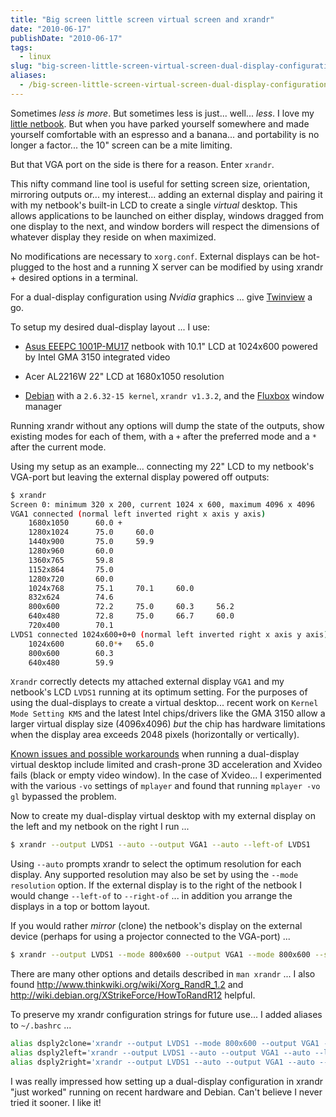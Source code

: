 ```yaml
---
title: "Big screen little screen virtual screen and xrandr"
date: "2010-06-17"
publishDate: "2010-06-17"
tags:
  - linux
slug: "big-screen-little-screen-virtual-screen-dual-display-configuration-using-xrandr"
aliases:
  - /big-screen-little-screen-virtual-screen-dual-display-configuration-using-xrandr.html
---
```


Sometimes *less is more*. But sometimes less is just... well... *less*. I love my [little netbook](http://www.circuidipity.com/debian-linux-on-the-asus-eeepc-1001p.html). But when you have parked yourself somewhere and made yourself comfortable with an espresso and a banana... and portability is no longer a factor... the 10" screen can be a mite limiting.

But that VGA port on the side is there for a reason. Enter `xrandr`.

This nifty command line tool is useful for setting screen size, orientation, mirroring outputs or... my interest... adding an external display and pairing it with my netbook's built-in LCD to create a single *virtual* desktop. This allows applications to be launched on either display, windows dragged from one display to the next, and window borders will respect the dimensions of whatever display they reside on when maximized.

No modifications are necessary to ``xorg.conf``. External displays can be hot-plugged to the host and a running X server can be modified by using xrandr + desired options in a terminal.

For a dual-display configuration using *Nvidia* graphics ... give [Twinview](http://www.circuidipity.com/twinview.html) a go.

To setup my desired dual-display layout ... I use:

* [Asus EEEPC 1001P-MU17](http://www.circuidipity.com/debian-linux-on-the-asus-eeepc-1001p.html) netbook with 10.1" LCD at 1024x600 powered by Intel GMA 3150 integrated video

* Acer AL2216W 22" LCD at 1680x1050 resolution

* [Debian](http://www.circuidipity.com/install-debian-linux-squeeze.html) with a `2.6.32-15 kernel`, `xrandr v1.3.2`, and the [Fluxbox](http://fluxbox.org/) window manager

Running xrandr without any options will dump the state of the outputs, show existing modes for each of them, with a `+` after the preferred mode and a `*` after the current mode.

Using my setup as an example... connecting my 22" LCD to my netbook's VGA-port but leaving the external display powered off outputs:

```bash
$ xrandr
Screen 0: minimum 320 x 200, current 1024 x 600, maximum 4096 x 4096
VGA1 connected (normal left inverted right x axis y axis)
    1680x1050      60.0 + 
    1280x1024      75.0     60.0
    1440x900       75.0     59.9 
    1280x960       60.0
    1360x765       59.8
    1152x864       75.0
    1280x720       60.0
    1024x768       75.1     70.1     60.0
    832x624        74.6
    800x600        72.2     75.0     60.3     56.2
    640x480        72.8     75.0     66.7     60.0
    720x400        70.1
LVDS1 connected 1024x600+0+0 (normal left inverted right x axis y axis) 220mm x 129mm
    1024x600       60.0*+   65.0
    800x600        60.3 
    640x480        59.9
```

`Xrandr` correctly detects my attached external display `VGA1` and my netbook's LCD `LVDS1` running at its optimum setting. For the purposes of using the dual-displays to create a virtual desktop... recent work on `Kernel Mode Setting KMS` and the latest Intel chips/drivers like the GMA 3150 allow a larger virtual display size (4096x4096) *but* the chip has hardware limitations when the display area exceeds 2048 pixels (horizontally or vertically).

[Known issues and possible workarounds](https://bugzilla.redhat.com/show_bug.cgi?id=497069) when running a dual-display virtual desktop include limited and crash-prone 3D acceleration and Xvideo fails (black or empty video window). In the case of Xvideo... I experimented with the various `-vo` settings of `mplayer` and found that running `mplayer -vo gl` bypassed the problem.

Now to create my dual-display virtual desktop with my external display on the left and my netbook on the right I run ...

```bash
$ xrandr --output LVDS1 --auto --output VGA1 --auto --left-of LVDS1
```

Using `--auto` prompts xrandr to select the optimum resolution for each display. Any supported resolution may also be set by using the `--mode resolution` option. If the external display is to the right of the netbook I would change `--left-of` to `--right-of` ... in addition you arrange the displays in a top or bottom layout.

If you would rather *mirror* (clone) the netbook's display on the external device (perhaps for using a projector connected to the VGA-port) ...

```bash
$ xrandr --output LVDS1 --mode 800x600 --output VGA1 --mode 800x600 --same-as LVDS1
```

There are many other options and details described in `man xrandr` ... I also found http://www.thinkwiki.org/wiki/Xorg_RandR_1.2 and http://wiki.debian.org/XStrikeForce/HowToRandR12 helpful.

To preserve my xrandr configuration strings for future use... I added aliases to `~/.bashrc` ...

```bash
alias dsply2clone='xrandr --output LVDS1 --mode 800x600 --output VGA1 --mode 800x600 --same-as LVDS1'
alias dsply2left='xrandr --output LVDS1 --auto --output VGA1 --auto --left-of LVDS1'
alias dsply2right='xrandr --output LVDS1 --auto --output VGA1 --auto --right-of LVDS1'
```

I was really impressed how setting up a dual-display configuration in xrandr "just worked" running on recent hardware and Debian. Can't believe I never tried it sooner. I like it!
